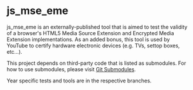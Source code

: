# js_mse_eme

js_mse_eme is an externally-published tool that is aimed to test the validity
of a browser's HTML5 Media Source Extension and Encrypted Media Extension
implementations. As an added bonus, this tool is used by YouTube to certify
hardware electronic devices (e.g. TVs, settop boxes, etc...).

This project depends on third-party code that is listed as submodules. For
how to use submodules, please visit
[Git Submodules](https://git-scm.com/book/en/v2/Git-Tools-Submodules).

Year specific tests and tools are in the respective branches.
